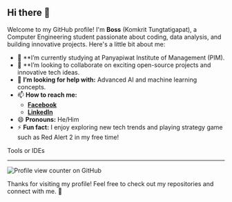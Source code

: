 ## Hi there 👋

Welcome to my GitHub profile! I'm **Boss** (Komkrit Tungtatigapat), a Computer Engineering student passionate about coding, data analysis, and building innovative projects. Here's a little bit about me:

- 🌱 **I’m currently studying at Panyapiwat Institute of Management (PIM).
- 👯 **I’m looking to collaborate on exciting open-source projects and innovative tech ideas.
- 🤔 **I’m looking for help with:** Advanced AI and machine learning concepts.
- 📫 **How to reach me:**
  - [**Facebook**](https://www.facebook.com/Komkrit.Boss)
  - [**LinkedIn**](https://www.linkedin.com/in/komkrit-tungtatiyapat)
- 😄 **Pronouns:** He/Him
- ⚡ **Fun fact:** I enjoy exploring new tech trends and playing strategy game such as Red Alert 2 in my free time!

Tools or IDEs

---

![Profile view counter on GitHub](https://komarev.com/ghpvc/?username=bossuperior)

Thanks for visiting my profile! Feel free to check out my repositories and connect with me. 🚀

